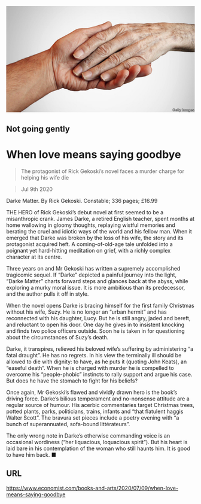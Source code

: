 ![](./images/20200711_BKP503.jpg)

## Not going gently

# When love means saying goodbye

> The protagonist of Rick Gekoski’s novel faces a murder charge for helping his wife die

> Jul 9th 2020

Darke Matter. By Rick Gekoski. Constable; 336 pages; £16.99

THE HERO of Rick Gekoski’s debut novel at first seemed to be a misanthropic crank. James Darke, a retired English teacher, spent months at home wallowing in gloomy thoughts, replaying wistful memories and berating the cruel and idiotic ways of the world and his fellow man. When it emerged that Darke was broken by the loss of his wife, the story and its protagonist acquired heft. A coming-of-old-age tale unfolded into a poignant yet hard-hitting meditation on grief, with a richly complex character at its centre.

Three years on and Mr Gekoski has written a supremely accomplished tragicomic sequel. If “Darke” depicted a painful journey into the light, “Darke Matter” charts forward steps and glances back at the abyss, while exploring a murky moral issue. It is more ambitious than its predecessor, and the author pulls it off in style.

When the novel opens Darke is bracing himself for the first family Christmas without his wife, Suzy. He is no longer an “urban hermit” and has reconnected with his daughter, Lucy. But he is still angry, jaded and bereft, and reluctant to open his door. One day he gives in to insistent knocking and finds two police officers outside. Soon he is taken in for questioning about the circumstances of Suzy’s death.

Darke, it transpires, relieved his beloved wife’s suffering by administering “a fatal draught”. He has no regrets. In his view the terminally ill should be allowed to die with dignity: to have, as he puts it (quoting John Keats), an “easeful death”. When he is charged with murder he is compelled to overcome his “people-phobic” instincts to rally support and argue his case. But does he have the stomach to fight for his beliefs?

Once again, Mr Gekoski’s flawed and vividly drawn hero is the book’s driving force. Darke’s bilious temperament and no-nonsense attitude are a regular source of humour. His acerbic commentaries target Christmas trees, potted plants, parks, politicians, trains, infants and “that flatulent haggis Walter Scott”. The bravura set pieces include a poetry evening with “a bunch of superannuated, sofa-bound littérateurs”.

The only wrong note in Darke’s otherwise commanding voice is an occasional wordiness (“her liquacious, loquacious spirit”). But his heart is laid bare in his contemplation of the woman who still haunts him. It is good to have him back. ■

## URL

https://www.economist.com/books-and-arts/2020/07/09/when-love-means-saying-goodbye
